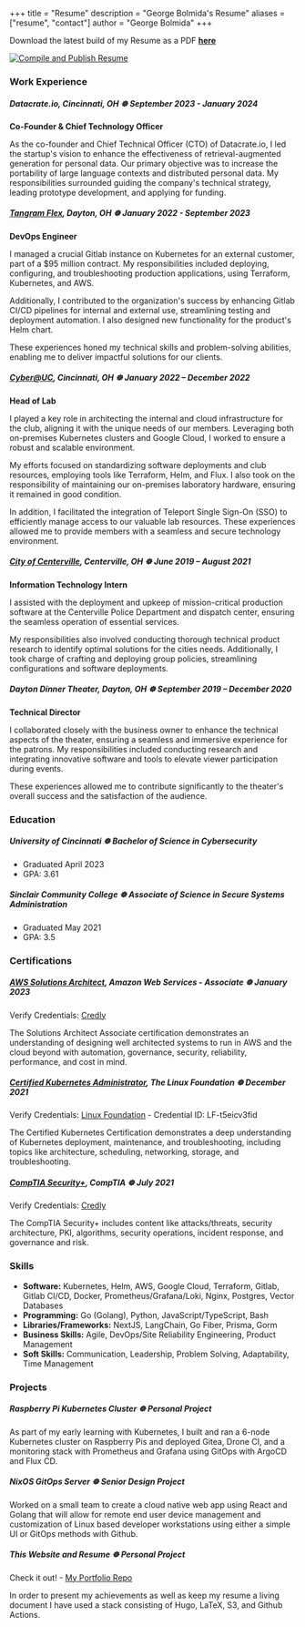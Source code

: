 +++
title = "Resume"
description = "George Bolmida's Resume"
aliases = ["resume", "contact"]
author = "George Bolmida"
+++

Download the latest build of my Resume as a PDF [**here**](https://george-bolmida-resume.s3.us-east-2.amazonaws.com/george-bolmida-resume.pdf)

[![Compile and Publish Resume](https://github.com/g-bolmida/georgebolmida.com/actions/workflows/main.yml/badge.svg)](https://github.com/g-bolmida/georgebolmida.com/actions/workflows/main.yml)

### Work Experience

##### Datacrate.io, Cincinnati, OH ☸ September 2023 - January 2024

**Co-Founder & Chief Technology Officer**

As the co-founder and Chief Technical Officer (CTO) of Datacrate.io, I led the startup's vision to enhance the effectiveness of retrieval-augmented generation for personal data. Our primary objective was to increase the portability of large language contexts and distributed personal data. My responsibilities surrounded guiding the company's technical strategy, leading prototype development, and applying for funding.

##### [Tangram Flex](https://tangramflex.com/), Dayton, OH ☸ January 2022 - September 2023

**DevOps Engineer**

I managed a crucial Gitlab instance on Kubernetes for an external customer, part of a $95 million contract. My responsibilities included deploying, configuring, and troubleshooting production applications, using Terraform, Kubernetes, and AWS.

Additionally, I contributed to the organization's success by enhancing Gitlab CI/CD pipelines for internal and external use, streamlining testing and deployment automation. I also designed new functionality for the product's Helm chart.

These experiences honed my technical skills and problem-solving abilities, enabling me to deliver impactful solutions for our clients.

##### [Cyber@UC](https://www.cyberatuc.org/), Cincinnati, OH ☸ January 2022 – December 2022

**Head of Lab**

I played a key role in architecting the internal and cloud infrastructure for the club, aligning it with the unique needs of our members. Leveraging both on-premises Kubernetes clusters and Google Cloud, I worked to ensure a robust and scalable environment.

My efforts focused on standardizing software deployments and club resources, employing tools like Terraform, Helm, and Flux. I also took on the responsibility of maintaining our on-premises laboratory hardware, ensuring it remained in good condition.

In addition, I facilitated the integration of Teleport Single Sign-On (SSO) to efficiently manage access to our valuable lab resources. These experiences allowed me to provide members with a seamless and secure technology environment.

##### [City of Centerville](https://www.centervilleohio.gov/home), Centerville, OH ☸ June 2019 – August 2021

**Information Technology Intern**

I assisted with the deployment and upkeep of mission-critical production software at the Centerville Police Department and dispatch center, ensuring the seamless operation of essential services.

My responsibilities also involved conducting thorough technical product research to identify optimal solutions for the cities needs. Additionally, I took charge of crafting and deploying group policies, streamlining configurations and software deployments.

##### Dayton Dinner Theater, Dayton, OH ☸ September 2019 – December 2020

**Technical Director**

I collaborated closely with the business owner to enhance the technical aspects of the theater, ensuring a seamless and immersive experience for the patrons. My responsibilities included conducting research and integrating innovative software and tools to elevate viewer participation during events.

These experiences allowed me to contribute significantly to the theater's overall success and the satisfaction of the audience.

### Education 

##### University of Cincinnati ☸ Bachelor of Science in Cybersecurity

- Graduated April 2023
- GPA: 3.61

##### Sinclair Community College ☸ Associate of Science in Secure Systems Administration

- Graduated May 2021
- GPA: 3.5

### Certifications

##### [AWS Solutions Architect](https://aws.amazon.com/certification/certified-solutions-architect-associate/), Amazon Web Services - Associate ☸ January 2023

Verify Credentials: [Credly](https://www.credly.com/badges/21e27f3e-490c-4b3a-88c3-164121d10b70/public_url)

The Solutions Architect Associate certification demonstrates an understanding of designing well architected systems to run in AWS and the cloud beyond with automation, governance, security, reliability, performance, and cost in mind.

##### [Certified Kubernetes Administrator](https://github.com/cncf/curriculum/blob/master/CKA_Curriculum_v1.28.pdf), The Linux Foundation ☸ December 2021

Verify Credentials: [Linux Foundation](https://training.linuxfoundation.org/certification/verify/) - Credential ID: LF-t5eicv3fid

The Certified Kubernetes Certification demonstrates a deep understanding of Kubernetes deployment, maintenance, and troubleshooting, including topics like architecture, scheduling, networking, storage, and troubleshooting.

##### [CompTIA Security+](https://www.comptia.org/certifications/security), CompTIA ☸ July 2021

Verify Credentials: [Credly](https://www.credly.com/badges/c24eaede-c914-4c03-ac8f-9a84d31ad424?source=linked_in_profile)

The CompTIA Security+ includes content like attacks/threats, security architecture, PKI, algorithms, security operations, incident response, and governance and risk.

### Skills

- **Software:** Kubernetes, Helm, AWS, Google Cloud, Terraform, Gitlab, Gitlab CI/CD, Docker, Prometheus/Grafana/Loki, Nginx, Postgres, Vector Databases
- **Programming:** Go (Golang), Python, JavaScript/TypeScript, Bash
- **Libraries/Frameworks:** NextJS, LangChain, Go Fiber, Prisma, Gorm
- **Business Skills:** Agile, DevOps/Site Reliability Engineering, Product Management
- **Soft Skills:** Communication, Leadership, Problem Solving, Adaptability, Time Management

### Projects

##### Raspberry Pi Kubernetes Cluster ☸ Personal Project

As part of my early learning with Kubernetes, I built and ran a 6-node Kubernetes cluster on Raspberry Pis and deployed Gitea, Drone CI, and a monitoring stack with Prometheus and Grafana using GitOps with ArgoCD and Flux CD.

##### NixOS GitOps Server ☸ Senior Design Project

Worked on a small team to create a cloud native web app using React and Golang that will allow for remote end user device management and customization of Linux based developer workstations using either a simple UI or GitOps methods with Github.

##### This Website and Resume ☸ Personal Project

Check it out! - [My Portfolio Repo](https://github.com/g-bolmida/georgebolmida.com)

In order to present my achievements as well as keep my resume a living document I have used a stack consisting of Hugo, LaTeX, S3, and Github Actions.
